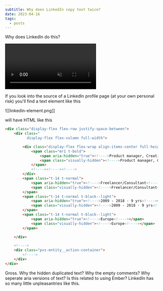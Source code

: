 ```yaml
---
subtitle: Why does LinkedIn copy text twice?
date: 2023-04-16
tags:
  - posts
---
```


Why does LinkedIn do this?

<video autoplay loop muted>
   <source src="/duplication-linkedin.webm" type="video/webm">
</video>

If you look into the source of a LinkedIn profile page (at your own personal risk) you'll find a text element like this

![[linkedin-element.png]]

will have HTML like this

```html
<div class="display-flex flex-row justify-space-between">
    <div class="
          display-flex flex-column full-width">

        <div class="display-flex flex-wrap align-items-center full-height">
            <span class="mr1 t-bold">
                <span aria-hidden="true"><!---->Product manager, Creative coder<!----></span>
                <span class="visually-hidden"><!---->Product manager, Creative coder<!----></span>
            </span>
            <!----><!----><!---->
        </div>
        <span class="t-14 t-normal">
            <span aria-hidden="true"><!---->Freelancer/Consultant<!----></span>
            <span class="visually-hidden"><!---->Freelancer/Consultant<!----></span>
        </span>
        <span class="t-14 t-normal t-black--light">
            <span aria-hidden="true"><!---->2009 - 2018 · 9 yrs<!----></span>
            <span class="visually-hidden"><!---->2009 - 2018 · 9 yrs<!----></span>
        </span>
        <span class="t-14 t-normal t-black--light">
            <span aria-hidden="true"><!---->Europe<!----></span>
            <span class="visually-hidden"><!---->Europe<!----></span>
        </span>

    </div>

    <!---->
    <div class="pvs-entity__action-container">
        <!---->
    </div>
</div>
```

Gross.  Why the hidden duplicated text?  Why the empty comments?  Why seperate aria versions of text?  Is this related to using Ember?  LinkedIn has so many little unpleasantries like this.